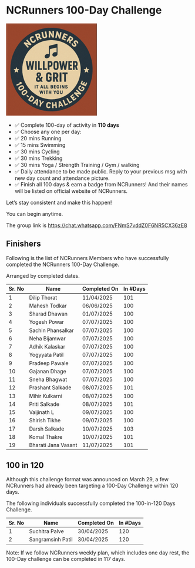 # NCRunners 100-Day Challenge

<a  href="/assets/images/ncrhdc/ncrhdc_badge.png"><img src="/assets/images/ncrhdc/ncrhdc_badge.png" height="250px"></a>

* ✅ Complete 100-day of activity in **110 days**
* ✅ Choose any one per day:
* ✅ 20 mins Running
* ✅ 15 mins Swimming
* ✅ 30 mins Cycling
* ✅ 30 mins Trekking
* ✅ 30 mins Yoga / Strength Training / Gym / walking
* ✅ Daily attendance to be made public. Reply to your previous msg with new day count and attendance picture. 
* ✅ Finish all 100 days & earn a badge from NCRunners! And their names will be listed on official website of NCRunners.

Let’s stay consistent and make this happen!

You can begin anytime.

The group link is https://chat.whatsapp.com/FNmS7vddZ0F6NR5CX36zE8

## Finishers

Following is the list of NCRunners Members who have successfully completed the NCRunners 100-Day Challenge.

Arranged by completed dates.

|Sr. No| Name | Completed On | In #Days |
| --- | --- | --- | --- |
| 1 | Dilip Thorat | 11/04/2025 | 101 |
| 2 | Mahesh Todkar |  06/06/2025 | 100 |
| 3 | Sharad Dhawan | 01/07/2025 | 100 |
| 4 | Yogesh Powar | 07/07/2025 | 100 |
| 5 | Sachin Phansalkar | 07/07/2025 | 100 |
| 6 | Neha Bijamwar | 07/07/2025 | 100 | 
| 7 | Adhik Kalaskar | 07/07/2025 | 100 |
| 8 | Yogyyata Patil | 07/07/2025 | 100 | 
| 9 | Pradeep Pawale | 07/07/2025 | 100 |
| 10 | Gajanan Dhage | 07/07/2025 | 100 |
| 11 | Sneha Bhagwat | 07/07/2025 | 100 |
| 12 | Prashant Salkade | 08/07/2025 | 101 |
| 13 | Mihir Kulkarni | 08/07/2025 | 100 |
| 14 | Priti Salkade | 08/07/2025 | 101 |
| 15 | Vaijinath L | 09/07/2025 | 100 |
| 16 | Shirish Tikhe | 09/07/2025 | 100 |
| 17 | Darsh Salkade | 10/07/2025 | 103 |
| 18 | Komal Thakre | 10/07/2025 | 101 |
| 19 | Bharati Jana Vasant | 11/07/2025 | 101 |

## 100 in 120 

Although this challenge format was announced on March 29, a few NCRunners had
already been targeting a 100-Day Challenge within 120 days.

The following individuals successfully completed the 100-in-120 Days Challenge.

|Sr. No| Name | Completed On | In #Days |
| --- | --- | --- | --- |
| 1 | Suchitra Palve | 30/04/2025 | 120 |
| 2 | Sangramsinh Patil | 30/04/2025 | 120 |


Note: If we follow NCRunners weekly plan, which includes one day rest, the 100-Day
challenge can be completed in 117 days. 










